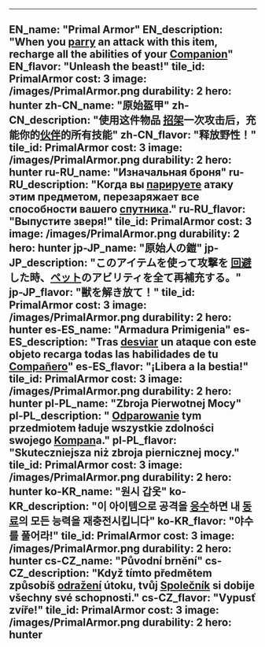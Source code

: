 ---

EN_name: "Primal Armor"
EN_description: "When you  <u>parry</u> an attack with this item, recharge all the abilities of your <u>Companion</u>"
EN_flavor: "Unleash the beast!"
tile_id: PrimalArmor
cost: 3
image: /images/PrimalArmor.png
durability: 2
hero: hunter
zh-CN_name: "原始盔甲"
zh-CN_description: "使用这件物品 <u>招架</u>一次攻击后，充能你的<u>伙伴</u>的所有技能"
zh-CN_flavor: "释放野性！"
tile_id: PrimalArmor
cost: 3
image: /images/PrimalArmor.png
durability: 2
hero: hunter
ru-RU_name: "Изначальная броня"
ru-RU_description: "Когда вы  <u>парируете</u> атаку этим предметом, перезаряжает все способности вашего <u>спутника</u>."
ru-RU_flavor: "Выпустите зверя!"
tile_id: PrimalArmor
cost: 3
image: /images/PrimalArmor.png
durability: 2
hero: hunter
jp-JP_name: "原始人の鎧"
jp-JP_description: "このアイテムを使って攻撃を <u>回避</u>した時、<u>ペット</u>のアビリティを全て再補充する。"
jp-JP_flavor: "獣を解き放て！"
tile_id: PrimalArmor
cost: 3
image: /images/PrimalArmor.png
durability: 2
hero: hunter
es-ES_name: "Armadura Primigenia"
es-ES_description: "Tras  <u>desviar</u> un ataque con este objeto recarga todas las habilidades de tu <u>Compañero</u>"
es-ES_flavor: "¡Libera a la bestia!"
tile_id: PrimalArmor
cost: 3
image: /images/PrimalArmor.png
durability: 2
hero: hunter
pl-PL_name: "Zbroja Pierwotnej Mocy"
pl-PL_description: " <u>Odparowanie</u> tym przedmiotem ładuje wszystkie zdolności swojego <u>Kompan</u>a."
pl-PL_flavor: "Skuteczniejsza niż zbroja piernicznej mocy."
tile_id: PrimalArmor
cost: 3
image: /images/PrimalArmor.png
durability: 2
hero: hunter
ko-KR_name: "원시 갑옷"
ko-KR_description: "이 아이템으로 공격을  <u>응수</u>하면 내 <u>동료</u>의 모든 능력을 재충전시킵니다"
ko-KR_flavor: "야수를 풀어라!"
tile_id: PrimalArmor
cost: 3
image: /images/PrimalArmor.png
durability: 2
hero: hunter
cs-CZ_name: "Původní brnění"
cs-CZ_description: "Když tímto předmětem způsobíš  <u>odražení</u> útoku, tvůj <u>Společník</u> si dobije všechny své schopnosti."
cs-CZ_flavor: "Vypusť zvíře!"
tile_id: PrimalArmor
cost: 3
image: /images/PrimalArmor.png
durability: 2
hero: hunter
---